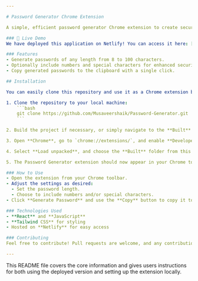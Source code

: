 ```yaml
---

# Password Generator Chrome Extension

A simple, efficient password generator Chrome extension to create secure, random passwords based on user preferences. Users can select password length, and choose to include numbers or special characters.

### 🚀 Live Demo
We have deployed this application on Netlify! You can access it here: [Password Generator](https://generatorpasswordquickly.netlify.app/)

### Features
- Generate passwords of any length from 8 to 100 characters.
- Optionally include numbers and special characters for enhanced security.
- Copy generated passwords to the clipboard with a single click.

## Installation

You can easily clone this repository and use it as a Chrome extension by following these steps:

1. Clone the repository to your local machine:
    ```bash
    git clone https://github.com/Musaveershaik/Password-Generator.git
    ```
   
2. Build the project if necessary, or simply navigate to the **Built** folder.

3. Open **Chrome**, go to `chrome://extensions/`, and enable **Developer Mode** in the top-right corner.

4. Select **Load unpacked**, and choose the **Built** folder from this project directory.

5. The Password Generator extension should now appear in your Chrome toolbar!

### How to Use
- Open the extension from your Chrome toolbar.
- Adjust the settings as desired:
  - Set the password length.
  - Choose to include numbers and/or special characters.
- Click **Generate Password** and use the **Copy** button to copy it to your clipboard.

### Technologies Used
- **React** and **JavaScript**
- **Tailwind CSS** for styling
- Hosted on **Netlify** for easy access

### Contributing
Feel free to contribute! Pull requests are welcome, and any contributions are greatly appreciated.

---
```


This README file covers the core information and gives users instructions for both using the deployed version and setting up the extension locally.
